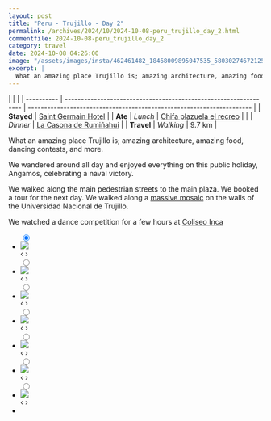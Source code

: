 ```yaml
---
layout: post
title: "Peru - Trujillo - Day 2"
permalink: /archives/2024/10/2024-10-08-peru_trujillo_day_2.html
commentfile: 2024-10-08-peru_trujillo_day_2
category: travel
date: 2024-10-08 04:26:00
image: "/assets/images/insta/462461482_18468009895047535_5803027467212579410_n_17861071707251884.jpg"
excerpt: |
  What an amazing place Trujillo is; amazing architecture, amazing food, dancing contests and more.
---
```


|            |                                                                  |
| ---------- | ---------------------------------------------------------------- | --------------------------------------------------------------------- |
| **Stayed** | [Saint Germain Hotel](https://maps.app.goo.gl/4iU5fRxb39RAQYjW6) |
| **Ate**    | _Lunch_                                                          | [Chifa plazuela el recreo](https://maps.app.goo.gl/X8oYc4kFtKMaXcba9) |
|            | _Dinner_                                                         | [La Casona de Rumiñahui](https://maps.app.goo.gl/ALuHixodhLr8Vpfr6)   |
| **Travel** | _Walking_                                                        | 9.7 km                                                                |

What an amazing place Trujillo is; amazing architecture, amazing food, dancing contests, and more.

We wandered around all day and enjoyed everything on this public holiday, Angamos, celebrating a naval victory.

We walked along the main pedestrian streets to the main plaza. We booked a tour for the next day. We walked along a [massive mosaic](https://www.unitru.edu.pe/noticia_item.aspx?IDNoticia=567) on the walls of the Universidad Nacional de Trujillo.

We watched a dance competition for a few hours at [Coliseo Inca](https://maps.app.goo.gl/qUh3TD1JGX9FJk958)

<ul class="slides">
    <input type="radio" name="radio-btn" id="img-1" checked="checked" />
    <li class="slide-container">
        <div class="slide">
          <a href="/assets/images/insta/462594635_18468009907047535_3176192766596097830_n_17901726471052677.jpg"><img src="/assets/images/insta/462594635_18468009907047535_3176192766596097830_n_17901726471052677.jpg" /></a>
        </div>
    <div class="nav">
      <label for="img-7" class="prev">&#x2039;</label>
      <label for="img-2" class="next">&#x203a;</label>
    </div>
    </li>
        <input type="radio" name="radio-btn" id="img-2"  />
    <li class="slide-container">
        <div class="slide">
          <a href="/assets/images/insta/462552198_18468009916047535_5557978094955237270_n_17925604955851903.jpg"><img src="/assets/images/insta/462552198_18468009916047535_5557978094955237270_n_17925604955851903.jpg" /></a>
        </div>
    <div class="nav">
      <label for="img-1" class="prev">&#x2039;</label>
      <label for="img-3" class="next">&#x203a;</label>
    </div>
    </li>
        <input type="radio" name="radio-btn" id="img-3"  />
    <li class="slide-container">
        <div class="slide">
          <a href="/assets/images/insta/462593967_18468009925047535_8198650960004118525_n_18050504449904316.jpg"><img src="/assets/images/insta/462593967_18468009925047535_8198650960004118525_n_18050504449904316.jpg" /></a>
        </div>
    <div class="nav">
      <label for="img-2" class="prev">&#x2039;</label>
      <label for="img-4" class="next">&#x203a;</label>
    </div>
    </li>
        <input type="radio" name="radio-btn" id="img-4"  />
    <li class="slide-container">
        <div class="slide">
          <a href="/assets/images/insta/462616675_18468009934047535_4968533239682380348_n_18018205175538488.jpg"><img src="/assets/images/insta/462616675_18468009934047535_4968533239682380348_n_18018205175538488.jpg" /></a>
        </div>
    <div class="nav">
      <label for="img-3" class="prev">&#x2039;</label>
      <label for="img-5" class="next">&#x203a;</label>
    </div>
    </li>
        <input type="radio" name="radio-btn" id="img-5"  />
    <li class="slide-container">
        <div class="slide">
          <a href="/assets/images/insta/462463429_18468009943047535_4310603429170089836_n_18022196243237923.jpg"><img src="/assets/images/insta/462463429_18468009943047535_4310603429170089836_n_18022196243237923.jpg" /></a>
        </div>
    <div class="nav">
      <label for="img-4" class="prev">&#x2039;</label>
      <label for="img-6" class="next">&#x203a;</label>
    </div>
    </li>
        <input type="radio" name="radio-btn" id="img-6"  />
    <li class="slide-container">
        <div class="slide">
          <a href="/assets/images/insta/trujillo_dance.jpg"><img src="/assets/images/insta/trujillo_dance.jpg" /></a>
        </div>
    <div class="nav">
      <label for="img-5" class="prev">&#x2039;</label>
      <label for="img-7" class="next">&#x203a;</label>
    </div>
    </li>
    <input type="radio" name="radio-btn" id="img-7" />
    <li class="slide-container">
        <div class="slide">
          <a href="/assets/images/insta/462461482_18468009895047535_5803027467212579410_n_17861071707251884.jpg"><img src="/assets/images/insta/462461482_18468009895047535_5803027467212579410_n_17861071707251884.jpg" /></a>
        </div>
    <div class="nav">
      <label for="img-6" class="prev">&#x2039;</label>
      <label for="img-1" class="next">&#x203a;</label>
    </div>
    </li>
    <li class="nav-dots">
      <label for="img-1" class="nav-dot" id="img-dot-1"></label>
      <label for="img-2" class="nav-dot" id="img-dot-2"></label>
      <label for="img-3" class="nav-dot" id="img-dot-3"></label>
      <label for="img-4" class="nav-dot" id="img-dot-4"></label>
      <label for="img-5" class="nav-dot" id="img-dot-5"></label>
      <label for="img-6" class="nav-dot" id="img-dot-6"></label>
    </li>
</ul>
